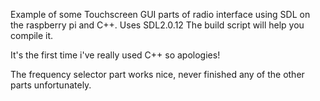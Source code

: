 Example of some Touchscreen GUI parts of radio interface using SDL on the raspberry pi and C++.
Uses SDL2.0.12
The build script will help you compile it.

It's the first time i've really used C++ so apologies!

The frequency selector part works nice, never finished any of the other parts unfortunately.
